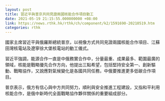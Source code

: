 ```yaml
---
layout: post
title: 習近平與普京共同見證兩國核能合作項目動工
date: 2021-05-19 21:15:55.000000000 +08:00
link: https://news.rthk.hk/rthk/ch/component/k2/1591690-20210519.htm
categories: rthk
---
```


國家主席習近平與俄羅斯總統普京，以視像方式共同見證兩國核能合作項目、江蘇田灣核電站及遼寧徐大堡核電站的動工儀式。

習近平強調，能源合作一直是中俄務實合作中，分量最重、成果最多、範圍最廣的領域，核能是戰略優先合作方向，他提出三點希望，包括堅持安全第一、創新驅動、戰略協作，又說應對氣候變化是各國共同任務，中俄要推進更多低碳合作項目。

普京表示，俄方有信心與中方共同努力，順利與安全推進工程建設，又指和平利用核能合作，是俄中新時代全面戰略協作夥伴關係的重要組成部分。
